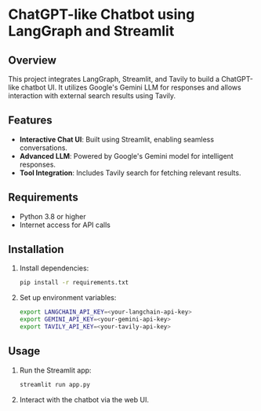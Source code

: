 # ChatGPT-like Chatbot using LangGraph and Streamlit

## Overview
This project integrates LangGraph, Streamlit, and Tavily to build a ChatGPT-like chatbot UI. It utilizes Google's Gemini LLM for responses and allows interaction with external search results using Tavily.

## Features
- **Interactive Chat UI**: Built using Streamlit, enabling seamless conversations.
- **Advanced LLM**: Powered by Google's Gemini model for intelligent responses.
- **Tool Integration**: Includes Tavily search for fetching relevant results.

## Requirements
- Python 3.8 or higher
- Internet access for API calls

## Installation
    

1.  Install dependencies:
    ```bash
    pip install -r requirements.txt
    ```

2. Set up environment variables:
    ```bash
    export LANGCHAIN_API_KEY=<your-langchain-api-key>
    export GEMINI_API_KEY=<your-gemini-api-key>
    export TAVILY_API_KEY=<your-tavily-api-key>
    ```

## Usage
1. Run the Streamlit app:
    ```bash
    streamlit run app.py
    ```

2. Interact with the chatbot via the web UI.


